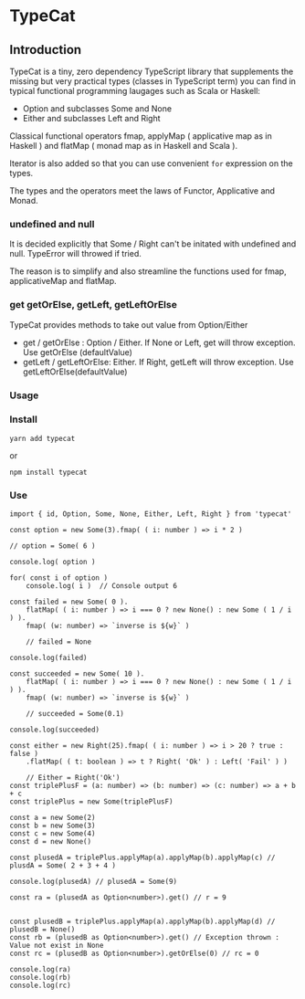 # TypeCat

## Introduction

TypeCat is a tiny, zero dependency TypeScript library that supplements the missing but very practical types (classes in TypeScript term) you can find in typical functional programming laugages such as Scala or Haskell:

- Option and subclasses Some and None
- Either and subclasses Left and Right

Classical functional operators fmap, applyMap ( applicative map as in Haskell ) and flatMap ( monad map as in Haskell and Scala ).

Iterator is also added so that you can use convenient `for` expression on the types.

The types and the operators meet the laws of Functor, Applicative and Monad.

### undefined and null

It is decided explicitly that Some / Right can't be initated with undefined and null. TypeError will throwed if tried.

The reason is to simplify and also streamline the functions used for fmap, applicativeMap and flatMap.

### get getOrElse, getLeft, getLeftOrElse

TypeCat provides methods to take out value from Option/Either

- get / getOrElse : Option / Either. If None or Left, get will throw exception. Use getOrElse (defaultValue)
- getLeft / getLeftOrElse: Either. If Right, getLeft will throw exception. Use getLeftOrElse(defaultValue)

### Usage

### Install

`yarn add typecat`

or 

`npm install typecat`

### Use

```
import { id, Option, Some, None, Either, Left, Right } from 'typecat'

const option = new Some(3).fmap( ( i: number ) => i * 2 ) 

// option = Some( 6 )

console.log( option )

for( const i of option ) 
    console.log( i )  // Console output 6
    
const failed = new Some( 0 ).
    flatMap( ( i: number ) => i === 0 ? new None() : new Some ( 1 / i ) ).
    fmap( (w: number) => `inverse is ${w}` )
    
    // failed = None

console.log(failed)

const succeeded = new Some( 10 ).
    flatMap( ( i: number ) => i === 0 ? new None() : new Some ( 1 / i ) ).
    fmap( (w: number) => `inverse is ${w}` )
    
    // succeeded = Some(0.1)
    
console.log(succeeded)

const either = new Right(25).fmap( ( i: number ) => i > 20 ? true : false )
    .flatMap( ( t: boolean ) => t ? Right( 'Ok' ) : Left( 'Fail' ) )
    
    // Either = Right('Ok')
const triplePlusF = (a: number) => (b: number) => (c: number) => a + b + c
const triplePlus = new Some(triplePlusF)
    
const a = new Some(2)
const b = new Some(3)
const c = new Some(4)
const d = new None()

const plusedA = triplePlus.applyMap(a).applyMap(b).applyMap(c) // plusdA = Some( 2 + 3 + 4 )

console.log(plusedA) // plusedA = Some(9)

const ra = (plusedA as Option<number>).get() // r = 9


const plusedB = triplePlus.applyMap(a).applyMap(b).applyMap(d) // plusedB = None()
const rb = (plusedB as Option<number>).get() // Exception thrown : Value not exist in None
const rc = (plusedB as Option<number>).getOrElse(0) // rc = 0

console.log(ra)
console.log(rb)
console.log(rc)

```
